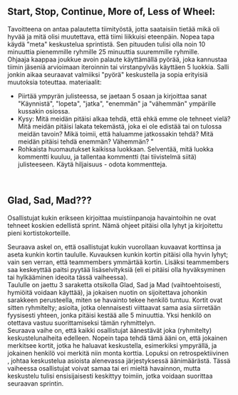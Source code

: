 <h2>Start, Stop, Continue, More of, Less of Wheel:</h2>

Tavoitteena on antaa palautetta tiimityöstä, jotta saataisiin tietää mikä oli hyvää ja mitä olisi muutettava, että tiimi liikkuisi eteenpäin. Nopea tapa käydä "meta" keskustelua sprintistä. Sen pituuden tulisi olla noin 10 minuuttia pienemmille ryhmille 25 minuuttia suuremmille ryhmille. 
<br>
Ohjaaja kaappaa joukkue avoin palaute käyttämällä pyörää, joka kannustaa tiimin jäseniä arvioimaan iteroinnin tai virstanpylväs käyttäen 5 luokkia. Salli jonkin aikaa seuraavat valmiiksi "pyörä" keskustella ja sopia erityisiä muutoksia toteuttaa.
materiaalit:
<br>
    <ul>
    <li>Piirtää ympyrän julisteessa, se jaetaan 5 osaan ja kirjoittaa sanat "Käynnistä", "lopeta", "jatka", "enemmän" ja "vähemmän" ympärille kussakin osiossa.</li>
    <li>Kysy: Mitä meidän pitäisi alkaa tehdä, että ehkä emme ole tehneet vielä? Mitä meidän pitäisi lakata tekemästä, joka ei ole edistää tai on tulossa meidän tavoin? Mikä toimii, että haluamme jatkossakin tehdä? Mitä meidän pitäisi tehdä enemmän? Vähemmän? "</li>
    <li>Rohkaista huomautukset kaikissa luokkaan. Selventää, mitä luokka kommentti kuuluu, ja tallentaa kommentti (tai tiivistelmä siitä) julisteeseen. Käytä hiljaisuus - odota kommentteja.</li>
   </ul>
<br>
<h2>Glad, Sad, Mad???</h2>
Osallistujat kukin erikseen kirjoittaa muistiinpanoja havaintoihin ne ovat tehneet koskien edellistä sprint. Nämä ohjeet pitäisi olla lyhyt ja kirjoitettu pieni kortistokorteille. 

Seuraava askel on, että osallistujat kukin vuorollaan kuvaavat korttinsa ja aseta kunkin kortin taululle. Kuvauksen kunkin kortin pitäisi olla hyvin lyhyt; vain sen verran, että teammembers ymmärtää kortin. Lisäksi teammembers saa keskeyttää paitsi pyytää lisäselvityksiä (eli ei pitäisi olla hyväksyminen tai hylkääminen ideoita tässä vaiheessa).
<br>
Taululle on jaettu 3 saraketta otsikolla Glad, Sad ja Mad (vaihtoehtoisesti, hymiöitä voidaan käyttää), ja jokaisen nuotin on sijoitettava johonkin sarakkeen perusteella, miten se havainto tekee henkilö tuntuu. 
Kortit ovat sitten ryhmitelty; asioita, jotka olennaisesti viittaavat sama asia siirretään fyysisesti yhteen, jonka pitäisi kestää alle 5 minuuttia. Yksi henkilö on otettava vastuu suorittamiseksi tämän ryhmittelyn.
<br>
Seuraava vaihe on, että kaikki osallistujat äänestävät joka (ryhmitelty) keskustelunaiheita edelleen. Nopein tapa tehdä tämä ääni on, että jokainen merkitsee kortit, jotka he haluavat keskustella, esimerkiksi ympyrällä, ja jokainen henkilö voi merkitä niin monta korttia.
Lopuksi on retrospektiivinen , johtaa keskustelua asioista alenevassa järjestyksessä äänimäärästä. Tässä vaiheessa osallistujat voivat samaa tai eri mieltä havainnon, mutta keskustelu tulisi ensisijaisesti keskittyy toimiin, jotka voidaan suorittaa seuraavan sprintin.
